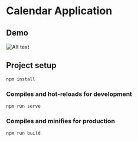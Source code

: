 # Calendar Application 

## Demo
![Alt text](https://ibb.co/LxxW39c "Calendar App")

## Project setup 
```
npm install
```

### Compiles and hot-reloads for development
```
npm run serve
```

### Compiles and minifies for production
```
npm run build
```

